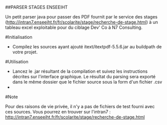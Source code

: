 ##PARSER STAGES ENSEEIHT

Un petit parser java pour passer des PDF fournit par le service des stages (http://intran7.enseeiht.fr/fr/scolarite/stage/recherche-de-stage.html) à un tableau excel exploitable pour du ciblage Dev' Co à N7 Consulting.

#Initialisation
- Compilez les sources ayant ajouté itext/itextpdf-5.5.6.jar au buildpath de votre projet.

#Utilisation

- Lancez le .jar résultant de la compilation et suivez les instructions décrites sur l'interface graphique. Le résultat du parsing sera exporté dans le même dossier que le fichier source sous la form d'un fichier .csv
- 
#Note

Pour des raisons de vie privée, il n'y a pas de fichiers de test fourni avec ces sources. Vous pourrez en trouver sur l'intran7 : http://intran7.enseeiht.fr/fr/scolarite/stage/recherche-de-stage.html
